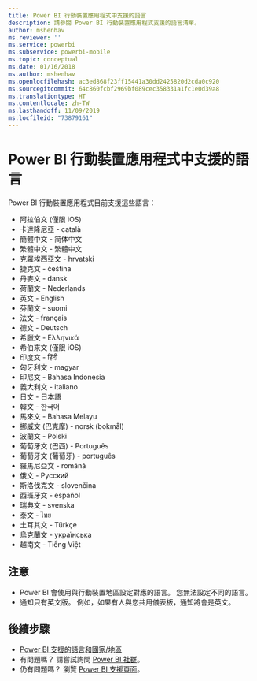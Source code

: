 ```yaml
---
title: Power BI 行動裝置應用程式中支援的語言
description: 請參閱 Power BI 行動裝置應用程式支援的語言清單。
author: mshenhav
ms.reviewer: ''
ms.service: powerbi
ms.subservice: powerbi-mobile
ms.topic: conceptual
ms.date: 01/16/2018
ms.author: mshenhav
ms.openlocfilehash: ac3ed868f23ff15441a30dd2425820d2cda0c920
ms.sourcegitcommit: 64c860fcbf2969bf089cec358331a1fc1e0d39a8
ms.translationtype: HT
ms.contentlocale: zh-TW
ms.lasthandoff: 11/09/2019
ms.locfileid: "73879161"
---
```

# <a name="supported-languages-in-the-power-bi-mobile-apps"></a>Power BI 行動裝置應用程式中支援的語言
Power BI 行動裝置應用程式目前支援這些語言：

* 阿拉伯文 (僅限 iOS)
* 卡達隆尼亞 - català
* 簡體中文 - 简体中文
* 繁體中文 - 繁體中文
* 克羅埃西亞文 - hrvatski
* 捷克文 - čeština
* 丹麥文 - dansk
* 荷蘭文 - Nederlands
* 英文 - English
* 芬蘭文 - suomi
* 法文 - français
* 德文 - Deutsch
* 希臘文 - Ελληνικά
* 希伯來文 (僅限 iOS)
* 印度文 - हिंदी
* 匈牙利文 - magyar
* 印尼文 - Bahasa Indonesia
* 義大利文 - italiano
* 日文 - 日本語
* 韓文 - 한국어
* 馬來文 - Bahasa Melayu
* 挪威文 (巴克摩) - norsk (bokmål)
* 波蘭文 - Polski
* 葡萄牙文 (巴西) - Português
* 葡萄牙文 (葡萄牙) - português
* 羅馬尼亞文 - română
* 俄文 - Русский
* 斯洛伐克文 - slovenčina
* 西班牙文 - español
* 瑞典文 - svenska
* 泰文 - ไทย
* 土耳其文 - Türkçe
* 烏克蘭文 - українська
* 越南文 - Tiếng Việt

## <a name="notes"></a>注意
* Power BI 會使用與行動裝置地區設定對應的語言。 您無法設定不同的語言。
* 通知只有英文版。 例如，如果有人與您共用儀表板，通知將會是英文。 

## <a name="next-steps"></a>後續步驟
* [Power BI 支援的語言和國家/地區](../../supported-languages-countries-regions.md)
* 有問題嗎？ 請嘗試詢問 [Power BI 社群](https://community.powerbi.com/)。
* 仍有問題嗎？ 瀏覽 [Power BI 支援頁面](https://powerbi.microsoft.com/support/)。

